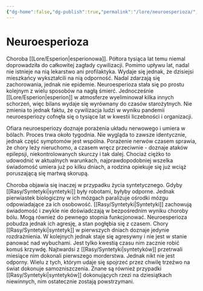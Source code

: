 ```yaml
---
{"dg-home":false,"dg-publish":true,"permalink":"/lore/neuroesperioza/","dgPassFrontmatter":true}
---
```


# Neuroesperioza

Choroba [[Lore/Esperion\|esperionowa]]. Półtora tysiąca lat temu niemal doprowadziła do całkowitej zagłady cywilizacji. Pomimo upływu lat, nadal nie istnieje na nią lekarstwo ani profilaktyka. Wydaje się jednak, że dzisiejsi mieszkańcy wykształcili na nią odporność. Nadal zdarzają się zachorowania, jednak nie epidemie. Neuroesperioza stała się po prostu kolejnym z wielu sposobów na nagłą śmierć. Jednocześnie [[Lore/Esperion\|esperion]] w atmosferze wyeliminował kilka innych schorzeń, więc bilans wydaje się wyrównany do czasów starożytnych. Nie zmienia to jednak faktu, że cywilizacja ludzi w wyniku pandemii neuroesperiozy cofnęła się o tysiące lat w kwestii liczebności i organizacji.

Ofiara neuroesperiozy doznaje porażenia układu nerwowego i umiera w bólach. Proces trwa około tygodnia. Nie wygląda to zawsze identycznie, jednak część symptomów jest wspólna. Porażenie nerwów czasem sprawia, że chory leży nieruchomo, a czasem wręcz przeciwnie - doznaje ataków epilepsji, niekontrolowanych skurczy i tak dalej. Chociaż ciężko to udowodnić w aktualnych warunkach, najprawdopodobniej wszelka świadomość umiera już po kilku dniach, a rodzina opiekuje się już wciąż poruszającą się martwą skorupą.

Choroba objawia się inaczej w przypadku życia syntetycznego. Gdyby [[Rasy/Syntetyki\|syntetyki]] były robotami, byłyby odporne. Jednak pierwiastek biologiczny w ich mózgach paraliżuje ośrodki mózgu odpowiadające za ich osobowość. [[Rasy/Syntetyki\|Syntetyki]] zachowują świadomość i zwykle nie doświadczają w bezpośrednim wyniku choroby bólu. Mogą również do pewnego stopnia funkcjonować. Neuroesperioza pobudza jednak ich agresję, a stan pogłębia się z czasem. Chory [[Rasy/Syntetyki\|syntetyk]] w pierwszych dniach doznaje jedynie rozdrażnienia. W kolejnych jednak staje się agresywny i nie jest w stanie panować nad wybuchami. Jest tylko kwestią czasu nim zacznie robić komuś krzywdę. Najtwardsi z [[Rasy/Syntetyki\|syntetyków]] przetrwali miesiące nim dokonali pierwszego morderstwa. Jednak nikt nie jest odporny. Wielu z tych, którym udaje się spojrzeć przez chwilę trzeźwo na świat dokonuje samozniszczenia. Znane są również przypadki [[Rasy/Syntetyki\|syntetyków]] dokonujących rzezi na dziesiątkach niewinnych, nim ostatecznie zostają powstrzymani.